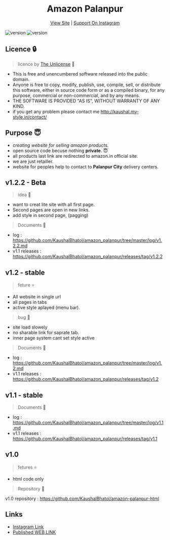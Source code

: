 <h1 align="center">Amazon Palanpur</h1> 
<p align="center"><a href="http://amazon-palanpur.ml" target="_blank">View Site</a> | <a href="http://instagram.com/amazon_palanpur/" target="_blank">Support On Instagram</a></p>

![version](https://img.shields.io/github/license/kaushalBhatol/amazon_palanpur)
![version](https://img.shields.io/badge/version-1.2-blue)


## Licence :lock:
> licence by [The Unlicense](https://github.com/KaushalBhatol/amazon_palanpur/blob/master/LICENSE) :key:

- This is free and unencumbered software released into the public domain.
- Anyone is free to copy, modify, publish, use, compile, sell, or distribute this software, either in source code form or as a compiled binary, for any purpose, commercial or non-commercial, and by any means.
- THE SOFTWARE IS PROVIDED "AS IS", WITHOUT WARRANTY OF ANY KIND.
 - if you get any problem please contact me http://kaushal.my-style.in/contact/

## Purpose :innocent:

 - *creating website for selling amazon products.*
 - open source code becuse nothing __private__. :innocent:
 - all products last link are redirected to amazon.in official site.
 - we are just retailler.
 - website for peoples help to contact to **Palanpur City** delivery centers.
 
## v1.2.2 - Beta
> idea :brain:
- want to creat lite site with all first page.
- Second pages are open in new links.
- add style in second page, (pagging)


> Documents :file_folder:
- log : https://github.com/KaushalBhatol/amazon_palanpur/tree/master/log/v1.2.2.md
- v1.1 releases  : https://github.com/KaushalBhatol/amazon_palanpur/releases/tag/v1.2.2



## v1.2 - stable
> feture :star:
- All website in single url
- all pages in tabs
- active style aplayed (menu bar).

> bug :bug:
- site load slowely
- no sharable link for saprate tab.
- inner page system cant set style active

> Documents :file_folder:
- log : https://github.com/KaushalBhatol/amazon_palanpur/tree/master/log/v1.2.md
- v1.1 releases  : https://github.com/KaushalBhatol/amazon_palanpur/releases/tag/v1.2

## v1.1 - stable
> Documents :file_folder:
- log : https://github.com/KaushalBhatol/amazon_palanpur/tree/master/log/v1.1.md
- v1.1 releases  : https://github.com/KaushalBhatol/amazon_palanpur/releases/tag/v1.1



## v1.0

>fetures :star:
- html code only
> Repository :file_folder:

 v1.0 repository : https://github.com/KaushalBhatol/amazon-palanpur-html

## Links 

- [Instagram Link](http://instagram.com/amazon_palanpur/)
- [Published WEB LINK](http://amazon-palanpur.ml/)
